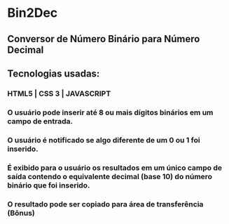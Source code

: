 # Bin2Dec

## Conversor de Número Binário para Número Decimal

## Tecnologias usadas:

### HTML5 | CSS 3 | JAVASCRIPT

### O usuário pode inserir até 8 ou mais dígitos binários em um campo de entrada.
### O usuário é notificado se algo diferente de um 0 ou 1 foi inserido.
### É exibido para o usuário os resultados em um único campo de saída contendo o equivalente decimal (base 10) do número binário que foi inserido.
### O resultado pode ser copiado para área de transferência (Bônus)

